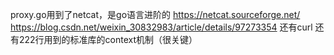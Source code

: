 proxy.go用到了netcat，是go语言进阶的
https://netcat.sourceforge.net/
https://blog.csdn.net/weixin_30832983/article/details/97273354
还有curl
还有222行用到的标准库的context机制（很关键）
